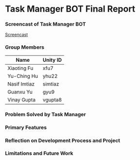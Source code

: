 # Task Manager BOT Final Report #

### Screencast of Task Manager BOT
[Screencast]()

### Group Members

Name | Unity ID
--- | ---
Xiaoting Fu | xfu7
Yu-Ching Hu | yhu22
Nasif Imtiaz | simtiaz
Guanxu Yu | gyu9
Vinay Gupta | vgupta8

### Problem Solved by Task Manager

### Primary Features

### Reflection on Development Process and Project

### Limitations and Future Work
